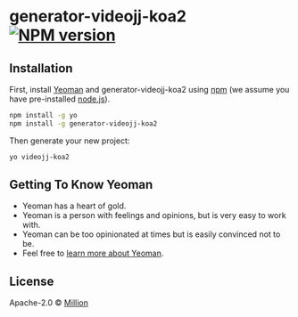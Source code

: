 # generator-videojj-koa2 [![NPM version][npm-image]][npm-url] 
> 

## Installation

First, install [Yeoman](http://yeoman.io) and generator-videojj-koa2 using [npm](https://www.npmjs.com/) (we assume you have pre-installed [node.js](https://nodejs.org/)).

```bash
npm install -g yo
npm install -g generator-videojj-koa2
```

Then generate your new project:

```bash
yo videojj-koa2
```

## Getting To Know Yeoman

 * Yeoman has a heart of gold.
 * Yeoman is a person with feelings and opinions, but is very easy to work with.
 * Yeoman can be too opinionated at times but is easily convinced not to be.
 * Feel free to [learn more about Yeoman](http://yeoman.io/).

## License

Apache-2.0 © [Million]()


[npm-image]: https://badge.fury.io/js/generator-videojj-koa2.svg
[npm-url]: https://npmjs.org/package/generator-videojj-koa2
